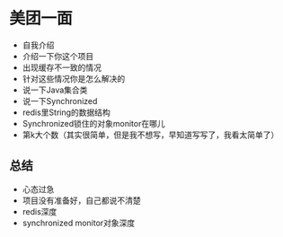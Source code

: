 # 美团一面

+ 自我介绍
+ 介绍一下你这个项目
+ 出现缓存不一致的情况
+ 针对这些情况你是怎么解决的
+ 说一下Java集合类
+ 说一下Synchronized
+ redis里String的数据结构
+ Synchronized锁住的对象monitor在哪儿
+ 第k大个数（其实很简单，但是我不想写，早知道写写了，我看太简单了）

## 总结
+ 心态过急
+ 项目没有准备好，自己都说不清楚
+ redis深度
+ synchronized monitor对象深度